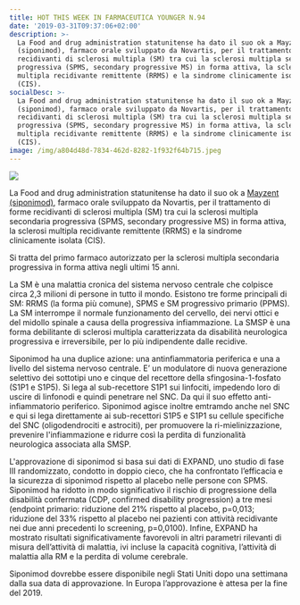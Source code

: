 ```yaml
---
title: HOT THIS WEEK IN FARMACEUTICA YOUNGER N.94
date: '2019-03-31T09:37:06+02:00'
description: >-
  La Food and drug administration statunitense ha dato il suo ok a Mayzent
  (siponimod), farmaco orale sviluppato da Novartis, per il trattamento di forme
  recidivanti di sclerosi multipla (SM) tra cui la sclerosi multipla secondaria
  progressiva (SPMS, secondary progressive MS) in forma attiva, la sclerosi
  multipla recidivante remittente (RRMS) e la sindrome clinicamente isolata
  (CIS).
socialDesc: >-
  La Food and drug administration statunitense ha dato il suo ok a Mayzent
  (siponimod), farmaco orale sviluppato da Novartis, per il trattamento di forme
  recidivanti di sclerosi multipla (SM) tra cui la sclerosi multipla secondaria
  progressiva (SPMS, secondary progressive MS) in forma attiva, la sclerosi
  multipla recidivante remittente (RRMS) e la sindrome clinicamente isolata
  (CIS).
image: /img/a804d48d-7834-462d-8282-1f932f64b715.jpeg
---
```

![](/img/a804d48d-7834-462d-8282-1f932f64b715.jpeg)

La Food and drug administration statunitense ha dato il suo ok a [Mayzent (siponimod)](https://www.novartis.com/news/media-releases/novartis-receives-fda-approval-mayzent-siponimod-first-oral-drug-treat-secondary-progressive-ms-active-disease), farmaco orale sviluppato da Novartis, per il trattamento di forme recidivanti di sclerosi multipla (SM) tra cui la sclerosi multipla secondaria progressiva (SPMS, secondary progressive MS) in forma attiva, la sclerosi multipla recidivante remittente (RRMS) e la sindrome clinicamente isolata (CIS).

Si tratta del primo farmaco autorizzato per la sclerosi multipla secondaria progressiva in forma attiva negli ultimi 15 anni. 

La SM è una malattia cronica del sistema nervoso centrale che colpisce circa 2,3 milioni di persone in tutto il mondo. Esistono tre forme principali di SM: RRMS (la forma più comune), SPMS e SM progressivo primario (PPMS). La SM interrompe il normale funzionamento del cervello, dei nervi ottici e del midollo spinale a causa della progressiva infiammazione. La SMSP è una forma debilitante di sclerosi multipla caratterizzata da disabilità neurologica progressiva e irreversibile, per lo più indipendente dalle recidive.

Siponimod ha una duplice azione: una antinfiammatoria periferica e una a livello del sistema nervoso centrale. E’ un modulatore di nuova generazione selettivo dei sottotipi uno e cinque del recettore della sfingosina-1-fosfato (S1P1 e S1P5). Si lega al sub-recettore S1P1 sui linfociti, impedendo loro di uscire di linfonodi e quindi penetrare nel SNC. Da qui il suo effetto anti-infiammatorio periferico. Siponimod agisce inoltre emtramdo anche nel SNC e qui si lega direttamente ai sub-recettori S1P5 e S1P1 su cellule specifiche del SNC (oligodendrociti e astrociti), per promuovere la ri-mielinizzazione, prevenire l'infiammazione e ridurre così la perdita di funzionalità neurologica associata alla SMSP.

L'approvazione di siponimod si basa sui dati di EXPAND, uno studio di fase III randomizzato, condotto in doppio cieco, che ha confrontato l’efficacia e la sicurezza di siponimod rispetto al placebo nelle persone con SPMS. Siponimod ha ridotto in modo significativo il rischio di progressione della disabilità confermata (CDP, confirmed disability progression) a tre mesi (endpoint primario: riduzione del 21% rispetto al placebo, p=0,013; riduzione del 33% rispetto al placebo nei pazienti con attività recidivante nei due anni precedenti lo screening, p=0,0100). Infine, EXPAND ha mostrato risultati significativamente favorevoli in altri parametri rilevanti di misura dell’attività di malattia, ivi incluse la capacità cognitiva, l’attività di malattia alla RM e la perdita di volume cerebrale.

Siponimod dovrebbe essere disponibile negli Stati Uniti dopo una settimana dalla sua data di approvazione. In Europa l’approvazione è attesa per la fine del 2019.
